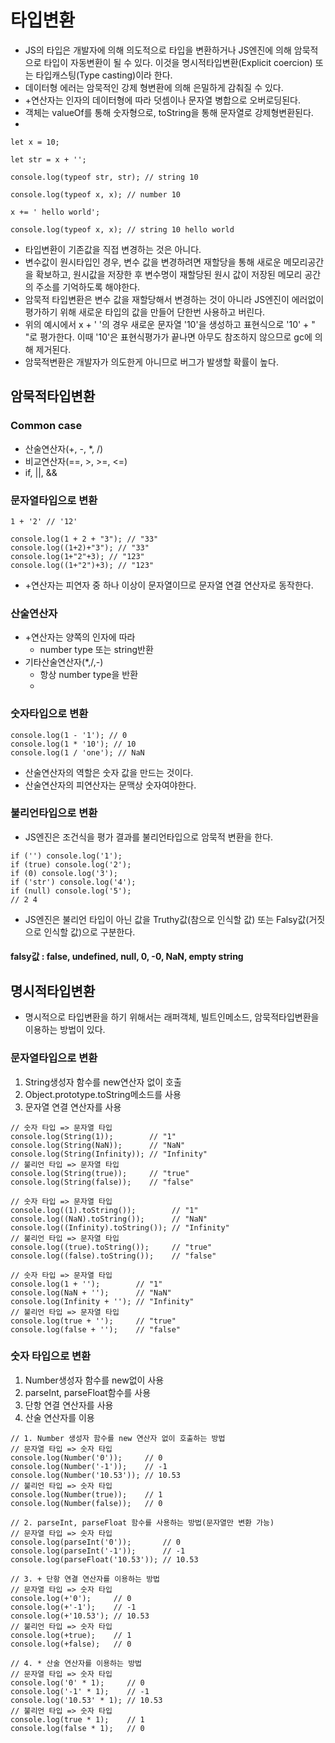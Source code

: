 # 타입변환

- JS의 타입은 개발자에 의해 의도적으로 타입을 변환하거나 JS엔진에 의해 암묵적으로 타입이 자동변환이 될 수 있다. 이것을 명시적타입변환(Explicit coercion) 또는 타입캐스팅(Type casting)이라 한다.
- 데이터형 에러는 암묵적인 강제 형변환에 의해 은밀하게 감춰질 수 있다.
- +연산자는 인자의 데이터형에 따라 덧셈이나 문자열 병합으로 오버로딩된다.
- 객체는 valueOf를 통해 숫자형으로, toString을 통해 문자열로 강제형변환된다.
- 

```
let x = 10;

let str = x + '';

console.log(typeof str, str); // string 10

console.log(typeof x, x); // number 10

x += ' hello world';

console.log(typeof x, x); // string 10 hello world 

```
- 타입변환이 기존값을 직접 변경하는 것은 아니다.
- 변수값이 원시타입인 경우, 변수 값을 변경하려면 재할당을 통해 새로운 메모리공간을 확보하고, 원시값을 저장한 후 변수명이 재할당된 원시 값이 저장된 메모리 공간의 주소를 기억하도록 해야한다.
- 암묵적 타입변환은 변수 값을 재할당해서 변경하는 것이 아니라 JS엔진이 에러없이 평가하기 위해 새로운 타입의 값을 만들어 단한번 사용하고 버린다.
- 위의 예시에서 x + ' '의 경우 새로운 문자열 '10'을 생성하고 표현식으로 '10' + " "로 평가한다. 이때 '10'은 표현식평가가 끝나면 아무도 참조하지 않으므로 gc에 의해 제거된다.
- 암묵적변환은 개발자가 의도한게 아니므로 버그가 발생할 확률이 높다.

## 암묵적타입변환

### Common case

- 산술연산자(+, -, *, /)
- 비교연산자(==, >, >=, <=)
- if, ||, &&

### 문자열타입으로 변환

```
1 + '2' // '12'

console.log(1 + 2 + "3"); // "33"
console.log((1+2)+"3"); // "33"
console.log(1+"2"+3); // "123"
console.log((1+"2")+3); // "123"

```
- +연산자는 피연자 중 하나 이상이 문자열이므로 문자열 연결 연산자로 동작한다.

### 산술연산자

- +연산자는 양쪽의 인자에 따라 
	- number type 또는 string반환
- 기타산술연산자(*,/,-)
	- 항상 number type을 반환
	- 

### 숫자타입으로 변환

```
console.log(1 - '1'); // 0
console.log(1 * '10'); // 10 
console.log(1 / 'one'); // NaN
```
- 산술연산자의 역할은 숫자 값을 만드는 것이다.
- 산술연산자의 피연산자는 문맥상 숫자여야한다.

### 불리언타입으로 변환

- JS엔진은 조건식을 평가 결과를 불리언타입으로 암묵적 변환을 한다.

```
if ('') console.log('1');
if (true) console.log('2');
if (0) console.log('3');
if ('str') console.log('4');
if (null) console.log('5');
// 2 4
```
- JS엔진은 불리언 타입이 아닌 값을 Truthy값(참으로 인식할 값) 또는 Falsy값(거짓으로 인식할 값)으로 구분한다.

#### falsy값 : false, undefined, null, 0, -0, NaN, empty string

## 명시적타입변환

- 명시적으로 타입변환을 하기 위해서는 래퍼객체, 빌트인메소드, 암묵적타입변환을 이용하는 방법이 있다.


### 문자열타입으로 변환

1. String생성자 함수를 new연산자 없이 호출
2. Object.prototype.toString메소드를 사용
3. 문자열 연결 연산자를 사용

```
// 숫자 타입 => 문자열 타입
console.log(String(1));        // "1"
console.log(String(NaN));      // "NaN"
console.log(String(Infinity)); // "Infinity"
// 불리언 타입 => 문자열 타입
console.log(String(true));     // "true"
console.log(String(false));    // "false"

// 숫자 타입 => 문자열 타입
console.log((1).toString());        // "1"
console.log((NaN).toString());      // "NaN"
console.log((Infinity).toString()); // "Infinity"
// 불리언 타입 => 문자열 타입
console.log((true).toString());     // "true"
console.log((false).toString());    // "false"

// 숫자 타입 => 문자열 타입
console.log(1 + '');        // "1"
console.log(NaN + '');      // "NaN"
console.log(Infinity + ''); // "Infinity"
// 불리언 타입 => 문자열 타입
console.log(true + '');     // "true"
console.log(false + '');    // "false"
```

### 숫자 타입으로 변환

1. Number생성자 함수를 new없이 사용
2. parseInt, parseFloat함수를 사용
3. 단항 연결 연산자를 사용
4. 산술 연산자를 이용

```
// 1. Number 생성자 함수를 new 연산자 없이 호출하는 방법
// 문자열 타입 => 숫자 타입
console.log(Number('0'));     // 0
console.log(Number('-1'));    // -1
console.log(Number('10.53')); // 10.53
// 불리언 타입 => 숫자 타입
console.log(Number(true));    // 1
console.log(Number(false));   // 0

// 2. parseInt, parseFloat 함수를 사용하는 방법(문자열만 변환 가능)
// 문자열 타입 => 숫자 타입
console.log(parseInt('0'));       // 0
console.log(parseInt('-1'));      // -1
console.log(parseFloat('10.53')); // 10.53

// 3. + 단항 연결 연산자를 이용하는 방법
// 문자열 타입 => 숫자 타입
console.log(+'0');     // 0
console.log(+'-1');    // -1
console.log(+'10.53'); // 10.53
// 불리언 타입 => 숫자 타입
console.log(+true);    // 1
console.log(+false);   // 0

// 4. * 산술 연산자를 이용하는 방법
// 문자열 타입 => 숫자 타입
console.log('0' * 1);     // 0
console.log('-1' * 1);    // -1
console.log('10.53' * 1); // 10.53
// 불리언 타입 => 숫자 타입
console.log(true * 1);    // 1
console.log(false * 1);   // 0

```



